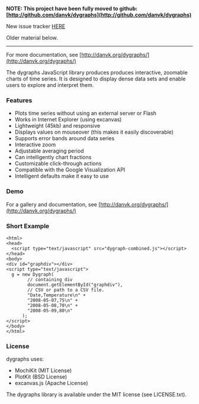 **NOTE: This project have been fully moved to github: [http://github.com/danvk/dygraphs](http://github.com/danvk/dygraphs)**

New issue tracker [HERE](https://github.com/danvk/dygraphs/issues)


Older material below.


---


For more documentation, see [http://danvk.org/dygraphs/](http://danvk.org/dygraphs/)


The dygraphs JavaScript library produces produces interactive, zoomable charts of time series. It is designed to display dense data sets and enable users to explore and interpret them.

### Features ###
  * Plots time series without using an external server or Flash
  * Works in Internet Explorer (using excanvas)
  * Lightweight (45kb) and responsive
  * Displays values on mouseover (this makes it easily discoverable)
  * Supports error bands around data series
  * Interactive zoom
  * Adjustable averaging period
  * Can intelligently chart fractions
  * Customizable click-through actions
  * Compatible with the Google Visualization API
  * Intelligent defaults make it easy to use

### Demo ###
For a gallery and documentation, see [http://danvk.org/dygraphs/](http://danvk.org/dygraphs/)

### Short Example ###
```
<html>
<head>
  <script type="text/javascript" src="dygraph-combined.js"></script>
</head>
<body>
<div id="graphdiv"></div>
<script type="text/javascript">
  g = new Dygraph(
        // containing div
        document.getElementById("graphdiv"),
        // CSV or path to a CSV file.
        "Date,Temperature\n" +
        "2008-05-07,75\n" +
        "2008-05-08,70\n" +
        "2008-05-09,80\n"
      );
</script>
</body>
</html>
```

### License ###
dygraphs uses:
  * MochiKit (MIT License)
  * PlotKit (BSD License)
  * excanvas.js (Apache License)

The dygraphs library is available under the MIT license (see LICENSE.txt).